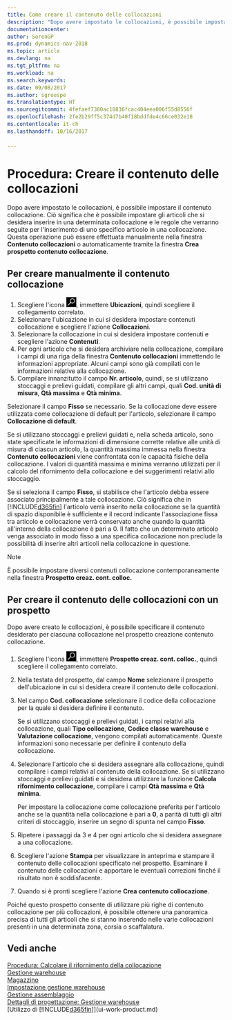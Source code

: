 ```yaml
---
title: Come creare il contenuto delle collocazioni
description: "Dopo avere impostato le collocazioni, è possibile impostare il contenuto collocazione. Ciò significa che è possibile impostare gli articoli che si desidera inserire in una determinata collocazione e le regole che verranno seguite per l'inserimento di uno specifico articolo in una collocazione."
documentationcenter: 
author: SorenGP
ms.prod: dynamics-nav-2018
ms.topic: article
ms.devlang: na
ms.tgt_pltfrm: na
ms.workload: na
ms.search.keywords: 
ms.date: 09/08/2017
ms.author: sgroespe
ms.translationtype: HT
ms.sourcegitcommit: 4fefaef7380ac10836fcac404eea006f55d8556f
ms.openlocfilehash: 2fe2b29ff5c374d7b40f18bddfde4c66ce032e18
ms.contentlocale: it-ch
ms.lasthandoff: 10/16/2017

---
```

# <a name="how-to-create-bin-contents"></a>Procedura: Creare il contenuto delle collocazioni
Dopo avere impostato le collocazioni, è possibile impostare il contenuto collocazione. Ciò significa che è possibile impostare gli articoli che si desidera inserire in una determinata collocazione e le regole che verranno seguite per l'inserimento di uno specifico articolo in una collocazione. Questa operazione può essere effettuata manualmente nella finestra **Contenuto collocazioni** o automaticamente tramite la finestra **Crea prospetto contenuto collocazione**.

## <a name="to-create-bin-content-manually"></a>Per creare manualmente il contenuto collocazione  
1.  Scegliere l'icona ![Cerca pagina o report](media/ui-search/search_small.png "Cerca pagina o report"), immettere **Ubicazioni**, quindi scegliere il collegamento correlato.  
2.  Selezionare l'ubicazione in cui si desidera impostare contenuti collocazione e scegliere l'azione **Collocazioni**.  
3.  Selezionare la collocazione in cui si desidera impostare contenuti e scegliere l'azione **Contenuti**.  
4.  Per ogni articolo che si desidera archiviare nella collocazione, compilare i campi di una riga della finestra **Contenuto collocazioni** immettendo le informazioni appropriate. Alcuni campi sono già compilati con le informazioni relative alla collocazione.  
5.  Compilare innanzitutto il campo **Nr. articolo**, quindi, se si utilizzano stoccaggi e prelievi guidati, compilare gli altri campi, quali **Cod. unità di misura**, **Qtà massima** e **Qtà minima**.  

Selezionare il campo **Fisso** se necessario. Se la collocazione deve essere utilizzata come collocazione di default per l'articolo, selezionare il campo **Collocazione di default**.  

Se si utilizzano stoccaggi e prelievi guidati e, nella scheda articolo, sono state specificate le informazioni di dimensione corrette relative alle unità di misura di ciascun articolo, la quantità massima immessa nella finestra **Contenuto collocazioni** viene confrontata con le capacità fisiche della collocazione. I valori di quantità massima e minima verranno utilizzati per il calcolo del rifornimento della collocazione e dei suggerimenti relativi allo stoccaggio.  

Se si seleziona il campo **Fisso**, si stabilisce che l'articolo debba essere associato principalmente a tale collocazione. Ciò significa che in [!INCLUDE[d365fin](includes/d365fin_md.md)] l'articolo verrà inserito nella collocazione se la quantità di spazio disponibile è sufficiente e il record indicante l'associazione fissa tra articolo e collocazione verrà conservato anche quando la quantità all'interno della collocazione è pari a 0. Il fatto che un determinato articolo venga associato in modo fisso a una specifica collocazione non preclude la possibilità di inserire altri articoli nella collocazione in questione.  

> [!NOTE]  
>  È possibile impostare diversi contenuti collocazione contemporaneamente nella finestra **Prospetto creaz. cont. colloc.**  

## <a name="to-create-bin-content-with-a-worksheet"></a>Per creare il contenuto delle collocazioni con un prospetto  
Dopo avere creato le collocazioni, è possibile specificare il contenuto desiderato per ciascuna collocazione nel prospetto creazione contenuto collocazione.

1.  Scegliere l'icona ![Cerca pagina o report](media/ui-search/search_small.png "Cerca pagina o report"), immettere **Prospetto creaz. cont. colloc.**, quindi scegliere il collegamento correlato.  
2.  Nella testata del prospetto, dal campo **Nome** selezionare il prospetto dell'ubicazione in cui si desidera creare il contenuto delle collocazioni.  
3.  Nel campo **Cod. collocazione** selezionare il codice della collocazione per la quale si desidera definire il contenuto.   

    Se si utilizzano stoccaggi e prelievi guidati, i campi relativi alla collocazione, quali **Tipo collocazione**, **Codice classe warehouse** e **Valutazione collocazione**, vengono compilati automaticamente. Queste informazioni sono necessarie per definire il contenuto della collocazione.  
4.  Selezionare l'articolo che si desidera assegnare alla collocazione, quindi compilare i campi relativi al contenuto della collocazione. Se si utilizzano stoccaggi e prelievi guidati e si desidera utilizzare la funzione **Calcola rifornimento collocazione**, compilare i campi **Qtà massima** e **Qtà minima**.  

    Per impostare la collocazione come collocazione preferita per l'articolo anche se la quantità nella collocazione è pari a **0**, a parità di tutti gli altri criteri di stoccaggio, inserire un segno di spunta nel campo **Fisso**.  
5.  Ripetere i passaggi da 3 e 4 per ogni articolo che si desidera assegnare a una collocazione.  
6.  Scegliere l'azione **Stampa** per visualizzare in anteprima e stampare il contenuto delle collocazioni specificato nel prospetto. Esaminare il contenuto delle collocazioni e apportare le eventuali correzioni finché il risultato non è soddisfacente.  
7.  Quando si è pronti scegliere l'azione **Crea contenuto collocazione**.  

Poiché questo prospetto consente di utilizzare più righe di contenuto collocazione per più collocazioni, è possibile ottenere una panoramica precisa di tutti gli articoli che si stanno inserendo nelle varie collocazioni presenti in una determinata zona, corsia o scaffalatura.  

## <a name="see-also"></a>Vedi anche
[Procedura: Calcolare il rifornimento della collocazione](warehouse-how-to-calculate-bin-replenishment.md)    
[Gestione warehouse](warehouse-manage-warehouse.md)  
[Magazzino](inventory-manage-inventory.md)  
[Impostazione gestione warehouse](warehouse-setup-warehouse.md)     
[Gestione assemblaggio](assembly-assemble-items.md)    
[Dettagli di progettazione: Gestione warehouse](design-details-warehouse-management.md)  
[Utilizzo di [!INCLUDE[d365fin](includes/d365fin_md.md)]](ui-work-product.md)

